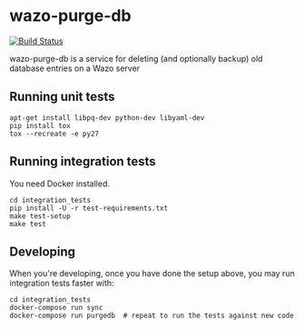wazo-purge-db
=============
[![Build Status](https://jenkins.wazo.community/buildStatus/icon?job=wazo-purge-db)](https://jenkins.wazo.community/job/wazo-purge-db)

wazo-purge-db is a service for deleting (and optionally backup) old database entries on a Wazo server


Running unit tests
------------------

```
apt-get install libpq-dev python-dev libyaml-dev
pip install tox
tox --recreate -e py27
```


Running integration tests
-------------------------

You need Docker installed.

```
cd integration_tests
pip install -U -r test-requirements.txt
make test-setup
make test
```


Developing
----------

When you're developing, once you have done the setup above, you may run
integration tests faster with:

```
cd integration_tests
docker-compose run sync
docker-compose run purgedb  # repeat to run the tests against new code
```

